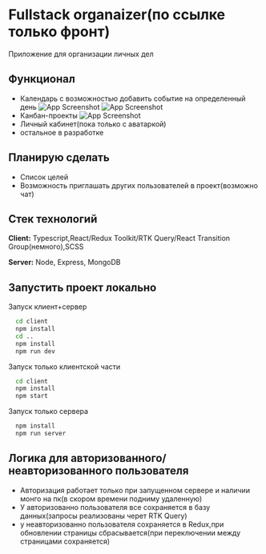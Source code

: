 # Fullstack organaizer(по ссылке только фронт)

Приложение для организации личных дел

## Функционал

- Календарь с возможностью добавить событие на определенный день
![App Screenshot](https://sun9-east.userapi.com/sun9-26/s/v1/ig2/Tj7fYgggytEeMU34br9oLm1NaTrE5av-Na4OfxLG7W5DIkepxS1RUT7SuykrhO0AIyI20abyxpBjFpWTwwSZvzPI.jpg?size=1919x903&quality=96&type=album)
![App Screenshot](https://sun9-east.userapi.com/sun9-73/s/v1/ig2/QXZhTZR5OreMUmLyiQvZp8bU1Z8hFD0LQLrKufO2AGFw3p6VUVySCl3XpTQAXbZQ5yx3zD5S7GF-A5umMX7DyCZB.jpg?size=1919x904&quality=96&type=album)
- Канбан-проекты
![App Screenshot](https://sun9-north.userapi.com/sun9-85/s/v1/ig2/fypsoqdG1XjTEtnAW5AI0qDiLWKwcBOenC8vFyp3YvsfaLAyWNu3sJrqaJr2shw8yqKW6jYT9jap7suN-HCTWjjR.jpg?size=1917x900&quality=96&type=album)
- Личный кабинет(пока только с аватаркой)
- остальное в разработке

## Планирую сделать

- Список целей
- Возможность приглашать других пользователей в проект(возможно чат)

## Стек технологий

**Client:** Typescript,React/Redux Toolkit/RTK Query/React Transition Group(немного),SCSS

**Server:** Node, Express, MongoDB


## Запустить проект локально

Запуск клиент+сервер 

```bash
  cd client
  npm install
  cd ..
  npm install
  npm run dev
```

Запуск только клиентской части

```bash
  cd client
  npm install
  npm start
```
Запуск только сервера

```bash
  npm install
  npm run server
```


## Логика для авторизованного/неавторизованного пользователя

- Авторизация работает только при запущенном сервере и наличии монго на пк(в скором времени подниму удаленную)
- У авторизованно пользователя все сохраняется в базу данных(запросы реализованы черет RTK Query)
- у неавторизованно пользователя сохраняется в Redux,при обновлении страницы сбрасывается(при переключении между страницами сохраняется)



